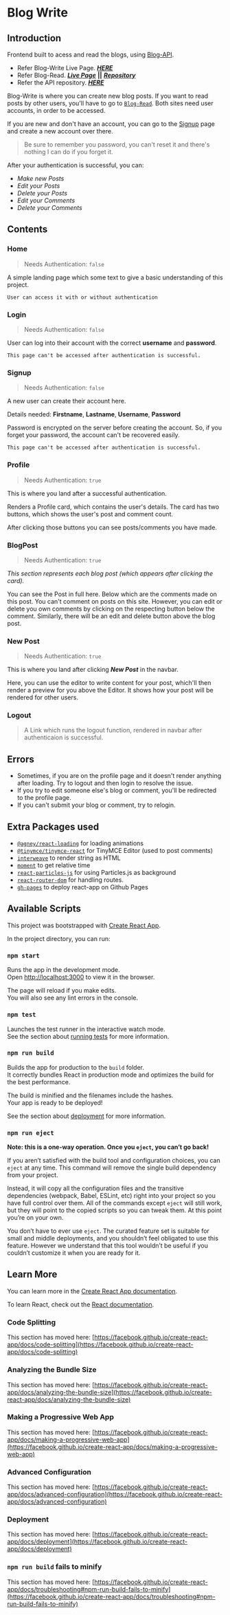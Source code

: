 # Blog Write

## Introduction

Frontend built to acess and read the blogs, using [Blog-API](https://clumsy-blog.herokuapp.com/).

- Refer Blog-Write Live Page. [**_HERE_**](https://clumsynite.github.io/blog-write/)
- Refer Blog-Read. [**_Live Page_**](https://clumsynite.github.io/blog-read/) **||** [**_Repository_**](https://github.com/clumsynite/blog-read)
- Refer the API repository. [**_HERE_**](https://github.com/Clumsynite/blog-api)

Blog-Write is where you can create new blog posts. If you want to read posts by other users, you'll have to go to [`Blog-Read`](https://clumsynite.github.io/blog-read/).
Both sites need user accounts, in order to be accessed.

If you are new and don't have an account, you can go to the [Signup](https://clumsynite.github.io/blog-write/#/signup) page and create a new account over there.

> Be sure to remember you password, you can't reset it and there's nothing I can do if you forget it.

After your authentication is successful, you can:

- _Make new Posts_
- _Edit your Posts_
- _Delete your Posts_
- _Edit your Comments_
- _Delete your Comments_

## Contents

### Home

> Needs Authentication: `false`

A simple landing page which some text to give a basic understanding of this project.

`User can access it with or without authentication`

### Login

> Needs Authentication: `false`

User can log into their account with the correct **username** and **password**.

`This page can't be accessed after authentication is successful.`

### Signup

> Needs Authentication: `false`

A new user can create their account here.

Details needed: **Firstname**, **Lastname**, **Username**, **Password**

Password is encrypted on the server before creating the account. So, if you forget your password, the account can't be recovered easily.

`This page can't be accessed after authentication is successful.`

### Profile

> Needs Authentication: `true`

This is where you land after a successful authentication.

Renders a Profile card, which contains the user's details.
The card has two buttons, which shows the user's post and comment count.

After clicking those buttons you can see posts/comments you have made.

### BlogPost

> Needs Authentication: `true`

_This section represents each blog post (which appears after clicking the card)._

You can see the Post in full here. Below which are the comments made on this post.
You can't comment on posts on this site.
However, you can edit or delete you own comments by clicking on the respecting button below the comment.
Similarly, there will be an edit and delete button above the blog post.

### New Post

> Needs Authentication: `true`

This is where you land after clicking **_New Post_** in the navbar.

Here, you can use the editor to write content for your post, which'll then render a preview for you above the Editor.
It shows how your post will be rendered for other users.

### Logout

> A Link which runs the logout function, rendered in navbar after authenticaion is successful.

## Errors

- Sometimes, if you are on the profile page and it doesn't render anything after loading. Try to logout and then login to resolve the issue.
- If you try to edit someone else's blog or comment, you'll be redirected to the profile page.
- If you can't submit your blog or comment, try to relogin.

## Extra Packages used

- [`@agney/react-loading`](https://github.com/agneym/react-loading) for loading animations
- [`@tinymce/tinymce-react`](https://github.com/tinymce/tinymce-react) for TinyMCE Editor (used to post comments)
- [`interweave`](https://github.com/milesj/interweave) to render string as HTML
- [`moment`](https://github.com/moment/moment) to get relative time
- [`react-particles-js`](https://github.com/Wufe/react-particles-js) for using Particles.js as background
- [`react-router-dom`](https://github.com/ReactTraining/react-router/tree/master/packages/react-router-dom) for handling routes.
- [`gh-pages`](https://github.com/tschaub/gh-pages) to deploy react-app on Github Pages

## Available Scripts

This project was bootstrapped with [Create React App](https://github.com/facebook/create-react-app).

In the project directory, you can run:

### `npm start`

Runs the app in the development mode.\
Open [http://localhost:3000](http://localhost:3000) to view it in the browser.

The page will reload if you make edits.\
You will also see any lint errors in the console.

### `npm test`

Launches the test runner in the interactive watch mode.\
See the section about [running tests](https://facebook.github.io/create-react-app/docs/running-tests) for more information.

### `npm run build`

Builds the app for production to the `build` folder.\
It correctly bundles React in production mode and optimizes the build for the best performance.

The build is minified and the filenames include the hashes.\
Your app is ready to be deployed!

See the section about [deployment](https://facebook.github.io/create-react-app/docs/deployment) for more information.

### `npm run eject`

**Note: this is a one-way operation. Once you `eject`, you can’t go back!**

If you aren’t satisfied with the build tool and configuration choices, you can `eject` at any time. This command will remove the single build dependency from your project.

Instead, it will copy all the configuration files and the transitive dependencies (webpack, Babel, ESLint, etc) right into your project so you have full control over them. All of the commands except `eject` will still work, but they will point to the copied scripts so you can tweak them. At this point you’re on your own.

You don’t have to ever use `eject`. The curated feature set is suitable for small and middle deployments, and you shouldn’t feel obligated to use this feature. However we understand that this tool wouldn’t be useful if you couldn’t customize it when you are ready for it.

## Learn More

You can learn more in the [Create React App documentation](https://facebook.github.io/create-react-app/docs/getting-started).

To learn React, check out the [React documentation](https://reactjs.org/).

### Code Splitting

This section has moved here: [https://facebook.github.io/create-react-app/docs/code-splitting](https://facebook.github.io/create-react-app/docs/code-splitting)

### Analyzing the Bundle Size

This section has moved here: [https://facebook.github.io/create-react-app/docs/analyzing-the-bundle-size](https://facebook.github.io/create-react-app/docs/analyzing-the-bundle-size)

### Making a Progressive Web App

This section has moved here: [https://facebook.github.io/create-react-app/docs/making-a-progressive-web-app](https://facebook.github.io/create-react-app/docs/making-a-progressive-web-app)

### Advanced Configuration

This section has moved here: [https://facebook.github.io/create-react-app/docs/advanced-configuration](https://facebook.github.io/create-react-app/docs/advanced-configuration)

### Deployment

This section has moved here: [https://facebook.github.io/create-react-app/docs/deployment](https://facebook.github.io/create-react-app/docs/deployment)

### `npm run build` fails to minify

This section has moved here: [https://facebook.github.io/create-react-app/docs/troubleshooting#npm-run-build-fails-to-minify](https://facebook.github.io/create-react-app/docs/troubleshooting#npm-run-build-fails-to-minify)
